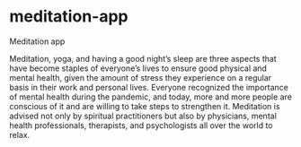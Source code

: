 # meditation-app
Meditation app 

Meditation, yoga, and having a good night’s sleep are three aspects that have become staples of everyone’s lives to ensure good physical and mental health, given the amount of stress they experience on a regular basis in their work and personal lives. Everyone recognized the importance of mental health during the pandemic, and today, more and more people are conscious of it and are willing to take steps to strengthen it. Meditation is advised not only by spiritual practitioners but also by physicians, mental health professionals, therapists, and psychologists all over the world to relax.
